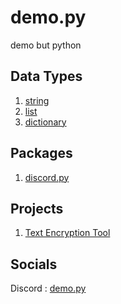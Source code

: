 # demo.py
demo but python

## Data Types
1. [string](https://github.com/almostDemoPy/demo.py/tree/main/demo.py/data_types/string)
2. [list](https://github.com/almostDemoPy/demo.py/tree/main/demo.py/data_types/list)
3. [dictionary](https://github.com/almostDemoPy/demo.py/tree/main/demo.py/data_types/dictionary)

## Packages
1. [discord.py](https://github.com/almostDemoPy/demo.py/tree/main/demo.py/packages/discord.py)

## Projects
1. [Text Encryption Tool](https://github.com/almostDemoPy/demo.py/blob/main/demo.py/projects/text_encryption_tool.py)


## Socials
Discord : [demo.py](https://discord.gg/UQhuWWufgb)